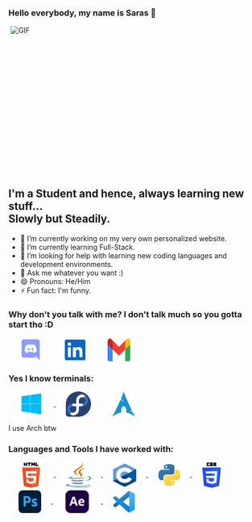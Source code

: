 ### Hello everybody, my name is Saras 👋

 <img align="right" alt="GIF" src="https://camo.githubusercontent.com/5ddf73ad3a205111cf8c686f687fc216c2946a75005718c8da5b837ad9de78c9/68747470733a2f2f7468756d62732e6766796361742e636f6d2f4576696c4e657874446576696c666973682d736d616c6c2e676966" width="500" height="320" />

## I'm a Student and hence, always learning new stuff...<br>Slowly but Steadily.

- 🔭 I’m currently working on my very own personalized website.
- 🌱 I’m currently learning Full-Stack.
- 🤔 I’m looking for help with learning new coding languages and development environments.
- 💬 Ask me whatever you want :)
- 😄 Pronouns: He/Him
- ⚡ Fun fact: I'm funny.

### Why don't you talk with me? I don't talk much so you gotta start tho :D
<a href="https://discordapp.com/users/585048253720952834" target="blank"><img hspace ="20" align="center" src="https://github.com/BabaYaga1001/BabaYaga1001/blob/main/Assets/discord.svg" alt="Discord" height="48" width="48" /></a>
<a href="https://www.linkedin.com/in/saras-kumar-682a0726b" target="blank"><img hspace ="20" align="center" src="https://github.com/BabaYaga1001/BabaYaga1001/blob/main/Assets/linkedin.svg" alt="Linkedin" height="41" width="41" /></a>
<a href="https://www.babayaga.4562@gmail.com" target="blank"><img hspace ="20" align="center" src="https://github.com/BabaYaga1001/BabaYaga1001/blob/main/Assets/Gmail.svg" alt="Gmail" height="45" width="45" /></a>

### Yes I know terminals:
<a href="https://www.microsoft.com/en-us/windows" target="_blank"> <img hspace ="20" align="center" src="https://github.com/FireDrop6000/FireDrop6000/blob/main/Assets/win.png" alt="Windows" width="50" height="50"/> </a>
<a href="https://fedoraproject.org/" target="_blank"> <img hspace ="20" align="center" src="https://github.com/BabaYaga1001/BabaYaga1001/blob/main/Assets/fedora.png" alt="Fedora" width="50" height="50"/></a><a href="https://archlinux.org/" target="_blank"><img hspace ="20" align="center" src="https://github.com/FireDrop6000/FireDrop6000/blob/main/Assets/arch.png" alt="Arch Linux" width="50" height="50"/> </a>
<p>I use Arch btw</p>

### Languages and Tools I have worked with:
<a href="https://html.spec.whatwg.org/" target="_blank"> <img hspace ="20" align="center" src="https://github.com/BabaYaga1001/BabaYaga1001/blob/main/Assets/html.png" alt="HTML" width="50" height="50"/> </a>
<a href="https://java.com/en/" target="_blank"> <img hspace ="20" align="center" src="https://github.com/BabaYaga1001/BabaYaga1001/blob/main/Assets/java-seeklogo.com.svg" alt="Java" width="50" height="50"/> </a>
<a href="https://www.open-std.org/jtc1/sc22/wg14/" target="_blank"> <img hspace ="20" align="center" src="https://github.com/BabaYaga1001/BabaYaga1001/blob/main/Assets/C.svg" alt="C" width="46" height="46"/> </a>
<a href="https://www.python.org" target="_blank"> <img hspace ="20" align="center" src="https://github.com/BabaYaga1001/BabaYaga1001/blob/main/Assets/Python.svg" alt="Python" width="43" height="43"/> </a>
<a href="https://www.w3.org/TR/CSS/#css" target="_blank"> <img hspace ="20" align="center" src="https://github.com/BabaYaga1001/BabaYaga1001/blob/main/Assets/css.png" alt="CSS" width="37" height="50"/> </a>
<a href="https://www.adobe.com/in/products/photoshop.html" target="_blank"> <img hspace ="20" align="center" src="https://github.com/BabaYaga1001/BabaYaga1001/blob/main/Assets/Adobe_Photoshop_CC.svg" alt="Photoshop CC" width="45" height="45"/> </a>
<a href="https://www.adobe.com/in/products/aftereffects.html" target="_blank"> <img hspace ="20" align="center" src="https://github.com/BabaYaga1001/BabaYaga1001/blob/main/Assets/ae.png" alt="After Effects" width="55" height="55"/> </a>
<a href="https://visualstudio.microsoft.com" target="_blank"> <img hspace ="20" align="center" src="https://github.com/BabaYaga1001/BabaYaga1001/blob/main/Assets/visual-studio-code-icon.svg" alt="Visual Studio" width="43" height="43"/> </a>
